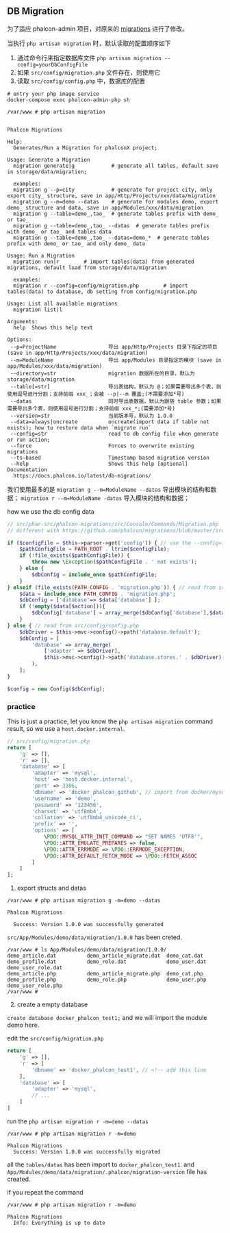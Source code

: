 ## DB Migration

为了适应 phalcon-admin 项目，对原来的 [migrations](https://github.com/phalcon/migrations) 进行了修改。

当执行 `php artisan migration` 时，默认读取的配置顺序如下

1. 通过命令行来指定数据库文件 `php artisan migration --config=yourDbConfigFile`
2. 如果 `src/config/migration.php` 文件存在，则使用它
3. 读取 `src/config/config.php` 中，数据库的配置

```
# entry your php image service
docker-compose exec phalcon-admin-php sh

/var/www # php artisan migration


Phalcon Migrations

Help:
  Generates/Run a Migration for phalconX project;

Usage: Generate a Migration
  migration generate|g            # generate all tables, default save in storage/data/migration;
  
  examples:
  migration g --p=city            # generate for project city, only export city_ structure, save in app/Http/Projects/xxx/data/migration
  migration g --m=demo --datas    # generate for modules demo, export demo_ structure and data, save in app/Modules/xxx/data/migration
  migration g --table=demo_,tao_  # generate tables prefix with demo_ or tao_
  migration g --table=demo_,tao_ --datas  # generate tables prefix with demo_ or tao_ and tables data
  migration g --table=demo_,tao_ --datas=demo_*  # generate tables prefix with demo_ or tao_ and only demo_ data

Usage: Run a Migration
  migration run|r        # import tables(data) from generated migrations, default load from storage/data/migration
  
  examples:
  migration r --config=config/migration.php        # import tables(data) to database, db setting from config/migration.php

Usage: List all available migrations
  migration list|l

Arguments:
  help  Shows this help text

Options:
 --p=ProjectName                 导出 app/Http/Projects 目录下指定的项目 (save in app/Http/Projects/xxx/data/migration)
 --m=ModuleName                  导出 app/Modules 目录指定的模块 (save in app/Modules/xxx/data/migration)
 --directory=str                 migration 数据所在的目录，默认为 storage/data/migration
 --table[=str]                   导出表结构，默认为 @；如果需要导出多个表，则使用逗号进行分割；支持前缀 xxx_；会被 --p|--m 覆盖;(不需要添加*号)
 --datas                         同时导出表数据，默认为跟随 table 参数；如果需要导出多个表，则使用逗号进行分割；支持前缀 xxx_*;(需要添加*号)
 --version=str                   当前版本号，默认为 1.0.0
 --data=always|oncreate          oncreate(import data if table not exists); how to restore data when `migrate run`
 --config=str                    read to db config file when generate or run action;
 --force                         Forces to overwrite existing migrations
 --ts-based                      Timestamp based migration version
 --help                          Shows this help [optional]
Documentation
  https://docs.phalcon.io/latest/db-migrations/
```

我们使用最多的是 `migration g --m=ModuleName --datas` 导出模块的结构和数据； `migration r --m=ModuleName -datas` 导入模块的结构和数据；

how we use the db config data 

```php
// src/phar-src/phalcon-migrations/src/Console/Commands/Migration.php
// different with https://github.com/phalcon/migrations/blob/master/src/Console/Commands/Migration.php

if ($configFile = $this->parser->get('config')) { // use the --config=file
    $pathConfigFile = PATH_ROOT . ltrim($configFile);
    if (!file_exists($pathConfigFile)) {
        throw new \Exception($pathConfigFile . ' not exists');
    } else {
        $dbConfig = include_once $pathConfigFile;
    }
} elseif (file_exists(PATH_CONFIG . 'migration.php')) { // read from src/config/migration.php
    $data = include_once PATH_CONFIG . 'migration.php';
    $dbConfig = ['database'=> $data['database'] ];
    if (!empty($data[$action])){
        $dbConfig['database'] = array_merge($dbConfig['database'],$data[$action]);
    }
} else { // read from src/config/config.php
    $dbDriver = $this->mvc->config()->path('database.default');
    $dbConfig = [
        'database' => array_merge(
            ['adapter' => $dbDriver],
            $this->mvc->config()->path('database.stores.' . $dbDriver)->toArray()
        ),
    ];
}

$config = new Config($dbConfig);
```

### practice

This is just a practice, let you know the `php artisan migration` command result, so we use a `host.docker.internal`.

```php
// src/config/migration.php
return [
    'g' => [], 
    'r' => [], 
    'database' => [
        'adapter' => 'mysql',
        'host' => 'host.docker.internal',
        'port' => 3306,
        'dbname' => 'docker_phalcon_github', // import from docker/mysql/sql/001-create-tables.sql
        'username' => 'demo',
        'password' => '123456',
        'charset' => 'utf8mb4',
        'collation' => 'utf8mb4_unicode_ci',
        'prefix' => '',
        'options' => [
            \PDO::MYSQL_ATTR_INIT_COMMAND => "SET NAMES 'UTF8'",
            \PDO::ATTR_EMULATE_PREPARES => false,
            \PDO::ATTR_ERRMODE => \PDO::ERRMODE_EXCEPTION,
            \PDO::ATTR_DEFAULT_FETCH_MODE => \PDO::FETCH_ASSOC
        ]
    ]
];
```
1. export structs and datas

```
/var/www # php artisan migration g -m=demo --datas

Phalcon Migrations
                            
  Success: Version 1.0.0 was successfully generated
```

`src/App/Modules/demo/data/migration/1.0.0` has been creted.

```
/var/www # ls App/Modules/demo/data/migration/1.0.0/
demo_article.dat          demo_article_migrate.dat  demo_cat.dat              demo_profile.dat          demo_role.dat             demo_user.dat             demo_user_role.dat
demo_article.php          demo_article_migrate.php  demo_cat.php              demo_profile.php          demo_role.php             demo_user.php             demo_user_role.php
/var/www # 
```

2. create a empty database

`create database docker_phalcon_test1;` and we will import the module demo here.

edit the `src/config/migration.php`

```php
return [
    'g' => [],
    'r' => [
        'dbname' => 'docker_phalcon_test1', // <!-- add this line
    ],
    'database' => [
        'adapter' => 'mysql',
        // ...
    ]
]
```

run the `php artisan migration r -m=demo --datas`

```
/var/www # php artisan migration r -m=demo

Phalcon Migrations   
  Success: Version 1.0.0 was successfully migrated
```

all the `tables/datas` has been import to `docker_phalcon_test1`. and `App/Modules/demo/data/migration/.phalcon/migration-version` file has created.

if you repeat the command

```
/var/www # php artisan migration r -m=demo

Phalcon Migrations                       
  Info: Everything is up to date  
```